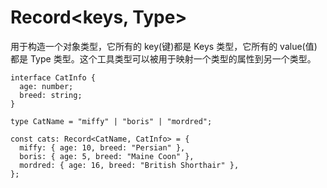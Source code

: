 # Record<keys, Type>

用于构造一个对象类型，它所有的 key(键)都是 Keys 类型，它所有的 value(值)都是 Type 类型。这个工具类型可以被用于映射一个类型的属性到另一个类型。

```
interface CatInfo {
  age: number;
  breed: string;
}

type CatName = "miffy" | "boris" | "mordred";

const cats: Record<CatName, CatInfo> = {
  miffy: { age: 10, breed: "Persian" },
  boris: { age: 5, breed: "Maine Coon" },
  mordred: { age: 16, breed: "British Shorthair" },
};
```
